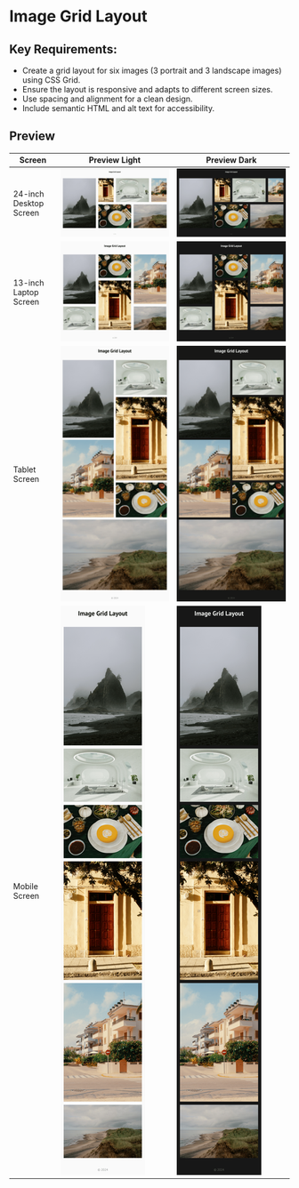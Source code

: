 # Image Grid Layout

## Key Requirements:

- Create a grid layout for six images (3 portrait and 3 landscape images) using CSS Grid.
- Ensure the layout is responsive and adapts to different screen sizes.
- Use spacing and alignment for a clean design.
- Include semantic HTML and alt text for accessibility.

## Preview

| Screen                 | Preview Light                                   | Preview Dark                                  |
| ---------------------- | ----------------------------------------------- | --------------------------------------------- |
| 24-inch Desktop Screen | ![Desktop Light](./preview/8-light-desktop.png) | ![Desktop Dark](./preview/8-dark-desktop.png) |
| 13-inch Laptop Screen  | ![Laptop Light](./preview/8-light-laptop.png)   | ![Laptop Dark](./preview/8-dark-laptop.png)   |
| Tablet Screen          | ![Tablet Light](./preview/8-light-tablet.png)   | ![Tablet Dark](./preview/8-dark-tablet.png)   |
| Mobile Screen          | ![Mobile Light](./preview/8-light-mobile.png)   | ![Mobile Dark](./preview/8-dark-mobile.png)   |
